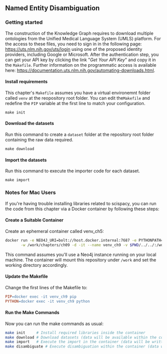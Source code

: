 ## Named Entity Disambiguation

### Getting started
The construction of the Knowledge Graph requires to download multiple ontologies from the Unified Medical Language System (UMLS) platform. For the access to these files, you need to sign in in the following page: https://uts.nlm.nih.gov/uts/login using one of the proposed identity providers, including Google or Microsoft. After the authentication step, you can get your API key by clicking the link "*Get Your API Key*" and copy it in the `Makefile`. Further information on the programmatic access is available here: https://documentation.uts.nlm.nih.gov/automating-downloads.html.


#### Install requirements
This chapter's `Makefile` assumes you have a virtual environemnt folder called `venv` 
at the reopository root folder. You can edit the`Makefile` and redefine the `PIP` variable
at the first line to match your configuration.
```shell
make init
```

#### Download the datasets
Run this command to create a `dataset` folder at the repository root folder containing 
the raw data required.
```shell
make download
```

#### Import the datasets
Run this command to execute the importer code for each dataset.
```shell
make import
```

### Notes for Mac Users
If you're having trouble installing libraries related to scispacy, you can run the code from this chapter via a Docker container by following these steps:

#### Create a Suitable Container 
Create an ephemeral container called venv_ch5:

```bash
docker run -e NEO4J_URI=bolt://host.docker.internal:7687 -e PYTHONPATH=../../ \
       -w /work/chapters/ch09 -d -it --name venv_ch9 -v $PWD/../../:/work python:3.9-slim
```
This command assumes you'll use a Neo4j instance running on your local machine. 
The container will mount this repository under `/work` and set the working directory accordingly.

#### Update the Makefile
Change the first lines of the Makefile to:

```makefile
PIP=docker exec -it venv_ch9 pip  
PYTHON=docker exec -it venv_ch9 python
```

#### Run the Make Commands
Now you can run the make commands as usual:
```bash
make init     # Install required libraries inside the container
make download # Download datasets (data will be available within the container)
make import   # Execute the import in the container (data will be written to the Neo4j instance on your local machine)
make disambiguate # Execute disambiguation within the container (data will be written to the Neo4j instance on your local machine)
```